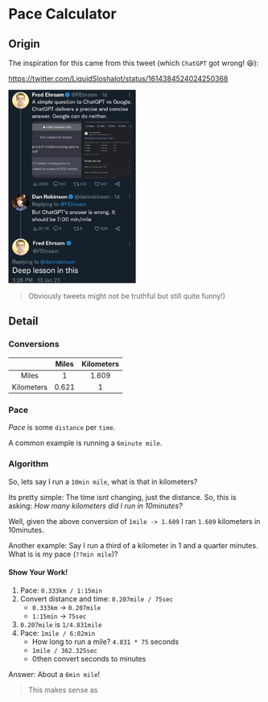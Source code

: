 # Pace Calculator

## Origin

The inspiration for this came from this tweet (which `ChatGPT` got wrong! 😆):

https://twitter.com/LiquidSloshalot/status/1614384524024250368

<img src="chatgpt-pace-convert.jpg" height="384">

> Obviously tweets might not be truthful but still quite funny!)

## Detail

### Conversions

|            | Miles | Kilometers |
|:----------:|:-----:|:----------:|
| Miles      | 1 | 1.609 |
| Kilometers | 0.621 | 1 |

### Pace

_Pace_ is some `distance` per `time`.

A common example is running a `6minute mile`.

### Algorithm

So, lets say I run a `10min mile`, what is that in kilometers?

Its pretty simple: The time isnt changing, just the distance. So,
this is asking: _How many kilometers did I run in 10minutes?_

Well, given the above conversion of `1mile -> 1.609` I ran `1.609`
kilometers in 10minutes.

Another example: Say I run a third of a kilometer in 1 and a quarter minutes.
What is is my pace (`??min mile`)?

#### Show Your Work!

1. Pace: `0.333km / 1:15min`
1. Convert distance and time: `0.207mile / 75sec`
   * `0.333km` -> `0.207mile`
   * `1:15min` -> `75sec`
1. `0.207mile` is `1/4.831mile`
1. Pace: `1mile / 6:02min`
   * How long to run a mile? `4.831 * 75` seconds
   * `1mile / 362.325sec`
   * 0then convert seconds to minutes

Answer: About a `6min mile`!

> This makes sense as 

